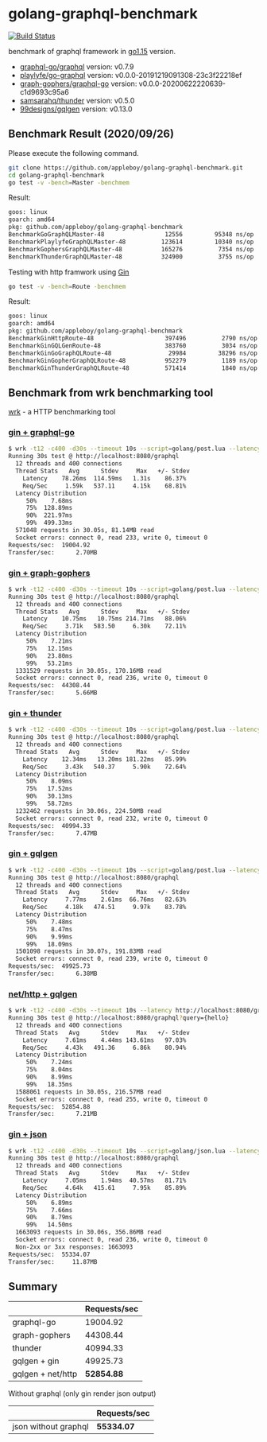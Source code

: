 # golang-graphql-benchmark

[![Build Status](https://cloud.drone.io/api/badges/appleboy/golang-graphql-benchmark/status.svg)](https://cloud.drone.io/appleboy/golang-graphql-benchmark)

benchmark of graphql framework in [go1.15](https://golang.org/doc/go1.15) version.

* [graphql-go/graphql](https://github.com/graphql-go/graphql) version: v0.7.9
* [playlyfe/go-graphql](https://github.com/playlyfe/go-graphql) version: v0.0.0-20191219091308-23c3f22218ef
* [graph-gophers/graphql-go](https://github.com/graph-gophers/graphql-go) version: v0.0.0-20200622220639-c1d9693c95a6
* [samsarahq/thunder](https://github.com/samsarahq/thunder) version: v0.5.0
* [99designs/gqlgen](https://github.com/99designs/gqlgen) version: v0.13.0

## Benchmark Result (2020/09/26)

Please execute the following command.

```sh
git clone https://github.com/appleboy/golang-graphql-benchmark.git
cd golang-graphql-benchmark
go test -v -bench=Master -benchmem
```

Result:

```sh
goos: linux
goarch: amd64
pkg: github.com/appleboy/golang-graphql-benchmark
BenchmarkGoGraphQLMaster-48                 12556         95348 ns/op       27433 B/op         444 allocs/op
BenchmarkPlaylyfeGraphQLMaster-48          123614         10340 ns/op        2857 B/op          56 allocs/op
BenchmarkGophersGraphQLMaster-48           165276          7354 ns/op        3683 B/op          38 allocs/op
BenchmarkThunderGraphQLMaster-48           324900          3755 ns/op        1336 B/op          30 allocs/op
```

Testing with http framwork using [Gin](https://github.com/gin-gonic/gin)

```sh
go test -v -bench=Route -benchmem
```

Result:

```sh
goos: linux
goarch: amd64
pkg: github.com/appleboy/golang-graphql-benchmark
BenchmarkGinHttpRoute-48                    397496          2790 ns/op        1262 B/op          18 allocs/op
BenchmarkGinGQLGenRoute-48                  383760          3034 ns/op         986 B/op          13 allocs/op
BenchmarkGinGoGraphQLRoute-48                29984         38296 ns/op       17489 B/op         226 allocs/op
BenchmarkGinGopherGraphQLRoute-48           952279          1189 ns/op         972 B/op           6 allocs/op
BenchmarkGinThunderGraphQLRoute-48          571414          1840 ns/op        1193 B/op          11 allocs/op
```

## Benchmark from wrk benchmarking tool

[wrk](https://github.com/wg/wrk) - a HTTP benchmarking tool

### [gin + graphql-go](golang/graphql-go)

```sh
$ wrk -t12 -c400 -d30s --timeout 10s --script=golang/post.lua --latency http://localhost:8080/graphql
Running 30s test @ http://localhost:8080/graphql
  12 threads and 400 connections
  Thread Stats   Avg      Stdev     Max   +/- Stdev
    Latency    78.26ms  114.59ms   1.31s    86.37%
    Req/Sec     1.59k   537.11     4.15k    68.81%
  Latency Distribution
     50%    7.68ms
     75%  128.89ms
     90%  221.97ms
     99%  499.33ms
  571048 requests in 30.05s, 81.14MB read
  Socket errors: connect 0, read 233, write 0, timeout 0
Requests/sec:  19004.92
Transfer/sec:      2.70MB
```

### [gin + graph-gophers](golang/graph-gophers)

```sh
$ wrk -t12 -c400 -d30s --timeout 10s --script=golang/post.lua --latency http://localhost:8080/graphql
Running 30s test @ http://localhost:8080/graphql
  12 threads and 400 connections
  Thread Stats   Avg      Stdev     Max   +/- Stdev
    Latency    10.75ms   10.75ms 214.71ms   88.06%
    Req/Sec     3.71k   583.50     6.30k    72.11%
  Latency Distribution
     50%    7.21ms
     75%   12.15ms
     90%   23.80ms
     99%   53.21ms
  1331529 requests in 30.05s, 170.16MB read
  Socket errors: connect 0, read 236, write 0, timeout 0
Requests/sec:  44308.44
Transfer/sec:      5.66MB
```

### [gin + thunder](golang/thunder)

```sh
$ wrk -t12 -c400 -d30s --timeout 10s --script=golang/post.lua --latency http://localhost:8080/graphql
Running 30s test @ http://localhost:8080/graphql
  12 threads and 400 connections
  Thread Stats   Avg      Stdev     Max   +/- Stdev
    Latency    12.34ms   13.20ms 181.22ms   85.99%
    Req/Sec     3.43k   540.37     5.90k    72.64%
  Latency Distribution
     50%    8.09ms
     75%   17.52ms
     90%   30.13ms
     99%   58.72ms
  1232462 requests in 30.06s, 224.50MB read
  Socket errors: connect 0, read 232, write 0, timeout 0
Requests/sec:  40994.33
Transfer/sec:      7.47MB
```

### [gin + gqlgen](golang/gqlgen/gin-server)

```sh
$ wrk -t12 -c400 -d30s --timeout 10s --script=golang/post.lua --latency http://localhost:8080/graphql
Running 30s test @ http://localhost:8080/graphql
  12 threads and 400 connections
  Thread Stats   Avg      Stdev     Max   +/- Stdev
    Latency     7.77ms    2.61ms  66.76ms   82.63%
    Req/Sec     4.18k   474.51     9.97k    83.78%
  Latency Distribution
     50%    7.48ms
     75%    8.47ms
     90%    9.99ms
     99%   18.09ms
  1501098 requests in 30.07s, 191.83MB read
  Socket errors: connect 0, read 239, write 0, timeout 0
Requests/sec:  49925.73
Transfer/sec:      6.38MB
```

### [net/http + gqlgen](golang/gqlgen/httpd-server)

```sh
$ wrk -t12 -c400 -d30s --timeout 10s --latency http://localhost:8080/graphql?query={hello}
Running 30s test @ http://localhost:8080/graphql?query={hello}
  12 threads and 400 connections
  Thread Stats   Avg      Stdev     Max   +/- Stdev
    Latency     7.61ms    4.44ms 143.61ms   97.03%
    Req/Sec     4.43k   491.36     6.86k    80.94%
  Latency Distribution
     50%    7.24ms
     75%    8.04ms
     90%    8.99ms
     99%   18.35ms
  1588061 requests in 30.05s, 216.57MB read
  Socket errors: connect 0, read 255, write 0, timeout 0
Requests/sec:  52854.88
Transfer/sec:      7.21MB
```

### [gin + json](golang/gin-json)

```sh
$ wrk -t12 -c400 -d30s --timeout 10s --script=golang/json.lua --latency http://localhost:8080/graphql
Running 30s test @ http://localhost:8080/graphql
  12 threads and 400 connections
  Thread Stats   Avg      Stdev     Max   +/- Stdev
    Latency     7.05ms    1.94ms  40.57ms   81.71%
    Req/Sec     4.64k   415.61     7.95k    85.89%
  Latency Distribution
     50%    6.89ms
     75%    7.66ms
     90%    8.79ms
     99%   14.50ms
  1663093 requests in 30.06s, 356.86MB read
  Socket errors: connect 0, read 236, write 0, timeout 0
  Non-2xx or 3xx responses: 1663093
Requests/sec:  55334.07
Transfer/sec:     11.87MB
```

## Summary

|                   | Requests/sec |
| ----------------- | ------------ |
| graphql-go        | 19004.92     |
| graph-gophers     | 44308.44     |
| thunder           | 40994.33     |
| gqlgen + gin      | 49925.73     |
| gqlgen + net/http | **52854.88** |

Without graphql (only gin render json output)

|                      | Requests/sec  |
| -------------------- | ------------- |
| json without graphql | **55334.07** |

